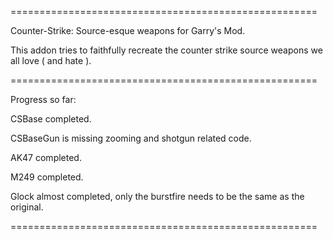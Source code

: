 =====================================================

Counter-Strike: Source-esque weapons for Garry's Mod.

This addon tries to faithfully recreate the counter strike source weapons we all love ( and hate ).

=====================================================

Progress so far:

CSBase completed.

CSBaseGun is missing zooming and shotgun related code.

AK47 completed.

M249 completed.

Glock almost completed, only the burstfire needs to be the same as the original.

=====================================================

